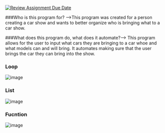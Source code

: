 [![Review Assignment Due Date](https://classroom.github.com/assets/deadline-readme-button-22041afd0340ce965d47ae6ef1cefeee28c7c493a6346c4f15d667ab976d596c.svg)](https://classroom.github.com/a/DpCY8B3G)

###Who is this program for? -->This program was created for a person creating a car show and wants to better organize who is bringing what to a car show.

###What does this program do, what does it automate?--> This program allows for the user to input what cars they are bringing to a car whoe and what models can and will bring. It automates making sure that the user brings the car they can bring into the show. 

### Loop 
 ![image](https://github.com/user-attachments/assets/1f13939f-80e4-4a80-bb9e-afa25738c242)

 ### List 
 ![image](https://github.com/user-attachments/assets/6b36420f-f698-4d6b-809e-4eaec687df9b)

 ### Fucntion 
 ![image](https://github.com/user-attachments/assets/4d04f334-5adc-424b-b55e-3f25d9fcb4c7)


